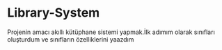 # Library-System
Projenin amacı akıllı kütüphane sistemi yapmak.İlk adımım olarak sınıfları oluşturdum ve sınıfların özelliklerini yaazdım
